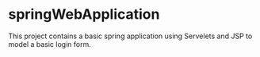 # springWebApplication

This project contains a basic spring application using Servelets and JSP to model a basic login form.

